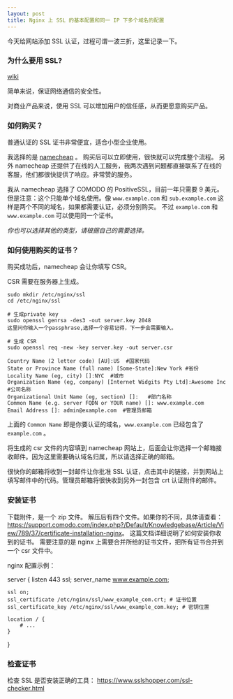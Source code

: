 ```yaml
---
layout: post
title: Nginx 上 SSL 的基本配置和同一 IP 下多个域名的配置
---
```


今天给网站添加 SSL 认证，过程可谓一波三折，这里记录一下。

### 为什么要用 SSL?

[wiki](https://en.wikipedia.org/wiki/Transport_Layer_Security)

简单来说，保证网络通信的安全性。

对商业产品来说，使用 SSL 可以增加用户的信任感，从而更愿意购买产品。

### 如何购买？

普通认证的 SSL 证书非常便宜，适合小型企业使用。

我选择的是 [namecheap](https://www.namecheap.com/security/ssl-certificates.aspx) 。
购买后可以立即使用，很快就可以完成整个流程。
另外 namecheap 还提供了在线的人工服务，我两次遇到问题都直接联系了在线的客服，他们都很快提供了响应。非常赞的服务。

我从 namecheap 选择了 COMODO 的 PositiveSSL，目前一年只需要 9 美元。
但是注意：这个只能单个域名使用。像 `www.example.com` 和 `sub.example.com` 这样是两个不同的域名，如果都需要认证，必须分别购买。
不过 `example.com` 和 `www.example.com` 可以使用同一个证书。

*你也可以选择其他的类型，请根据自己的需要选择。*

### 如何使用购买的证书？

购买成功后，namecheap 会让你填写 CSR。

CSR 需要在服务器上生成。

	sudo mkdir /etc/nginx/ssl
	cd /etc/nginx/ssl

	# 生成private key
	sudo openssl genrsa -des3 -out server.key 2048
	这里问你输入一个passphrase,选择一个容易记得，下一步会需要输入。

	# 生成 CSR
	sudo openssl req -new -key server.key -out server.csr

	Country Name (2 letter code) [AU]:US  #国家代码
	State or Province Name (full name) [Some-State]:New York #省份
	Locality Name (eg, city) []:NYC  #城市
	Organization Name (eg, company) [Internet Widgits Pty Ltd]:Awesome Inc #公司名称
	Organizational Unit Name (eg, section) []:   #部门名称
	Common Name (e.g. server FQDN or YOUR name) []: www.example.com
	Email Address []: admin@example.com  #管理员邮箱

上面的 `Common Name` 即是你要认证的域名，`www.example.com` 已经包含了 `example.com` 。

将生成的 csr 文件的内容填到 namecheap 网站上，后面会让你选择一个邮箱接收邮件。因为这里需要确认域名归属，所以请选择正确的邮箱。

很快你的邮箱将收到一封邮件让你批准 SSL 认证，点击其中的链接，并到网站上填写邮件中的代码。管理员邮箱将很快收到另外一封包含 crt 认证附件的邮件。

### 安装证书

下载附件，是一个 zip 文件。
解压后有四个文件。如果你的不同，具体请查看：<https://support.comodo.com/index.php?/Default/Knowledgebase/Article/View/789/37/certificate-installation-nginx>。 
这篇文档详细说明了如何安装你收到的证书。
需要注意的是 nginx 上需要合并所给的证书文件，把所有证书合并到一个 csr 文件中。

nginx 配置示例：

server {
    listen 443 ssl;
    server_name www.example.com;

    ssl on;
    ssl_certificate /etc/nginx/ssl/www_example_com.crt; # 证书位置
    ssl_certificate_key /etc/nginx/ssl/www_example_com.key; # 密钥位置

    location / {
        # ...
    }
}

### 检查证书

检查 SSL 是否安装正确的工具： <https://www.sslshopper.com/ssl-checker.html>
